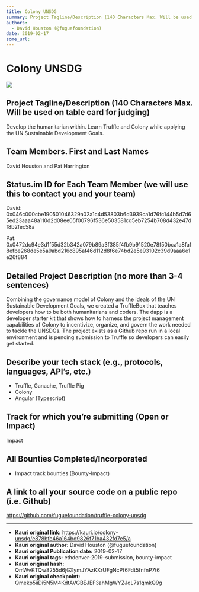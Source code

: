 ```yaml
---
title: Colony UNSDG
summary: Project Tagline/Description (140 Characters Max. Will be used on table card for judging) Develop the humanitarian within. Learn Truffle and Colony while applying the UN Sustainable Development Goals. Team Members. First and Last Names David Houston and Pat Harrington Status.im ID for Each Team Member (we will use this to contact you and your team) David- 0x046c000cbe190501046329a02a1c4d53803b6d3939ca1d76fc144b5d7d65ed23aaa48a110d2d08ee05f00796f536e503581cd5eb7254b708d432e47df8b2fec58a Pat- 0x047
authors:
  - David Houston (@fuguefoundation)
date: 2019-02-17
some_url: 
---
```


# Colony UNSDG


![](https://ipfs.infura.io/ipfs/QmYPYM5XwSS1ovPTHzsmRtD5T3vX1d91XAPaMHVp9mxQJ8)

## Project Tagline/Description (140 Characters Max. Will be used on table card for judging)
Develop the humanitarian within. Learn Truffle and Colony while applying the UN Sustainable Development Goals.

## Team Members. First and Last Names
David Houston and Pat Harrington

## Status.im ID for Each Team Member (we will use this to contact you and your team)
David:
0x046c000cbe190501046329a02a1c4d53803b6d3939ca1d76fc144b5d7d65ed23aaa48a110d2d08ee05f00796f536e503581cd5eb7254b708d432e47df8b2fec58a

Pat:
0x0472dc94e3d1f55d32b342a079b89a3f385f4fb9b91520e78f50bca1a8faf8efbe268de5e5a9abd216c895af46d112d8f6e74bd2e5e93102c39d9aaa6e1e26f884

## Detailed Project Description (no more than 3-4 sentences)
Combining the governance model of Colony and the ideals of the UN Sustainable Development Goals, we created a TruffleBox that teaches developers how to be both humanitarians and coders. The dapp is a developer starter kit that shows how to harness the project management capabilities of Colony to incentivize, organize, and govern the work needed to tackle the UNSDGs. The project exists as a Github repo run in a local environment and is pending submission to Truffle so developers can easily get started.

## Describe your tech stack (e.g., protocols, languages, API’s, etc.)

- Truffle, Ganache, Truffle Pig
- Colony
- Angular (Typescript)

## Track for which you’re submitting (Open or Impact)
Impact

## All Bounties Completed/Incorporated

- Impact track bounties (Bounty-Impact)

## A link to all your source code on a public repo (i.e. Github)
https://github.com/fuguefoundation/truffle-colony-unsdg






---

- **Kauri original link:** https://kauri.io/colony-unsdg/e878bfe46a164bd9826f71ba432fd7e5/a
- **Kauri original author:** David Houston (@fuguefoundation)
- **Kauri original Publication date:** 2019-02-17
- **Kauri original tags:** ethdenver-2019-submission, bounty-impact
- **Kauri original hash:** QmWvKTQw8255d6jGXymJYAzKXrUFgNcPf6Fdt5fnfnP7t6
- **Kauri original checkpoint:** Qmekp5iiDi5N5M4KdtAVGBEJEF3ahMgWYZJqL7s1qmkQ9g



